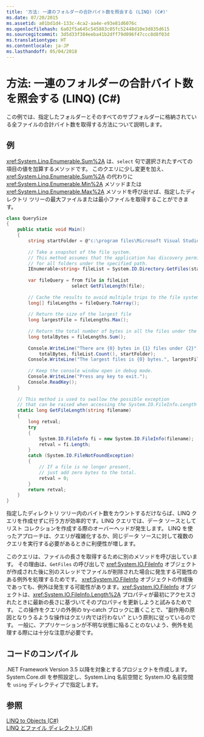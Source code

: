 ```yaml
---
title: '方法: 一連のフォルダーの合計バイト数を照会する (LINQ) (C#)'
ms.date: 07/20/2015
ms.assetid: a01bd1d4-133c-4ca2-aa4e-e93e81d6076c
ms.openlocfilehash: 6a02f5a645c545883c05fc52448d10e3d835d615
ms.sourcegitcommit: 3d5d33f384eeba41b2dff79d096f47ccc8d8f03d
ms.translationtype: HT
ms.contentlocale: ja-JP
ms.lasthandoff: 05/04/2018
---
```

# <a name="how-to-query-for-the-total-number-of-bytes-in-a-set-of-folders-linq-c"></a>方法: 一連のフォルダーの合計バイト数を照会する (LINQ) (C#)
この例では、指定したフォルダーとそのすべてのサブフォルダーに格納されている全ファイルの合計バイト数を取得する方法について説明します。  
  
## <a name="example"></a>例  
 <xref:System.Linq.Enumerable.Sum%2A> は、`select` 句で選択されたすべての項目の値を加算するメソッドです。 このクエリに少し変更を加え、<xref:System.Linq.Enumerable.Sum%2A> の代わりに <xref:System.Linq.Enumerable.Min%2A> メソッドまたは <xref:System.Linq.Enumerable.Max%2A> メソッドを呼び出せば、指定したディレクトリ ツリーの最大ファイルまたは最小ファイルを取得することができます。  
  
```csharp  
class QuerySize  
{  
    public static void Main()  
    {  
        string startFolder = @"c:\program files\Microsoft Visual Studio 9.0\VC#";  
  
        // Take a snapshot of the file system.  
        // This method assumes that the application has discovery permissions  
        // for all folders under the specified path.  
        IEnumerable<string> fileList = System.IO.Directory.GetFiles(startFolder, "*.*", System.IO.SearchOption.AllDirectories);  
  
        var fileQuery = from file in fileList  
                        select GetFileLength(file);  
  
        // Cache the results to avoid multiple trips to the file system.  
        long[] fileLengths = fileQuery.ToArray();  
  
        // Return the size of the largest file  
        long largestFile = fileLengths.Max();  
  
        // Return the total number of bytes in all the files under the specified folder.  
        long totalBytes = fileLengths.Sum();  
  
        Console.WriteLine("There are {0} bytes in {1} files under {2}",  
            totalBytes, fileList.Count(), startFolder);  
        Console.WriteLine("The largest files is {0} bytes.", largestFile);  
  
        // Keep the console window open in debug mode.  
        Console.WriteLine("Press any key to exit.");  
        Console.ReadKey();  
    }  
  
    // This method is used to swallow the possible exception  
    // that can be raised when accessing the System.IO.FileInfo.Length property.  
    static long GetFileLength(string filename)  
    {  
        long retval;  
        try  
        {  
            System.IO.FileInfo fi = new System.IO.FileInfo(filename);  
            retval = fi.Length;  
        }  
        catch (System.IO.FileNotFoundException)  
        {  
            // If a file is no longer present,  
            // just add zero bytes to the total.  
            retval = 0;  
        }  
        return retval;  
    }  
}  
```  
  
 指定したディレクトリ ツリー内のバイト数をカウントするだけならば、LINQ クエリを作成せずに行う方が効率的です。LINQ クエリでは、データ ソースとしてリスト コレクションを作成する際のオーバーヘッドが発生します。 LINQ を使ったアプローチは、クエリが複雑化するか、同じデータ ソースに対して複数のクエリを実行する必要があるときに利便性が増します。  
  
 このクエリは、ファイルの長さを取得するために別のメソッドを呼び出しています。 その理由は、`GetFiles` の呼び出しで <xref:System.IO.FileInfo> オブジェクトが作成された後に別のスレッドでファイルが削除された場合に発生する可能性のある例外を処理するためです。 <xref:System.IO.FileInfo> オブジェクトの作成後であっても、例外は発生する可能性があります。<xref:System.IO.FileInfo> オブジェクトは、<xref:System.IO.FileInfo.Length%2A> プロパティが最初にアクセスされたときに最新の長さに基づいてそのプロパティを更新しようと試みるためです。 この操作をクエリの外側の try-catch ブロックに置くことで、"副作用の原因となりうるような操作はクエリ内では行わない" という原則に従っているのです。 一般に、アプリケーションが不明な状態に陥ることのないよう、例外を処理する際には十分な注意が必要です。  
  
## <a name="compiling-the-code"></a>コードのコンパイル  
 .NET Framework Version 3.5 以降を対象とするプロジェクトを作成します。System.Core.dll を参照設定し、System.Linq 名前空間と System.IO 名前空間を `using` ディレクティブで指定します。  
  
## <a name="see-also"></a>参照  
 [LINQ to Objects (C#)](../../../../csharp/programming-guide/concepts/linq/linq-to-objects.md)  
 [LINQ とファイル ディレクトリ (C#)](../../../../csharp/programming-guide/concepts/linq/linq-and-file-directories.md)
